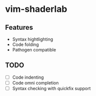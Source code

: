 # vim-shaderlab
## Features
- Syntax hightlighting
- Code folding
- Pathogen compatible

## TODO
- [ ] Code indenting
- [ ] Code omni completion
- [ ] Syntax checking with quickfix support
